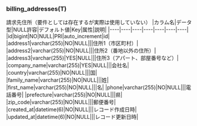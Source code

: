 ### billing_addresses(T)
請求先住所（要件としては存在するが実際は使用していない）
|カラム名|データ型|NULL許容|デフォルト値|Key|属性|説明|
|----|----|----|----|----|----|----|
|id|bigint|NO|NULL|PRI|auto_increment|id|
|address1|varchar(255)|NO|NULL|||住所1（市区町村）|
|address2|varchar(255)|NO|NULL|||住所2（番地以外の住所）|
|address3|varchar(255)|YES|NULL|||住所3（アパート、部屋番号など）|
|company_name|varchar(255)|YES|NULL|||会社名|
|country|varchar(255)|NO|NULL|||国|
|family_name|varchar(255)|NO|NULL|||姓|
|first_name|varchar(255)|NO|NULL|||名|
|phone|varchar(255)|NO|NULL|||電話番号|
|prefecture|varchar(255)|NO|NULL|||県|
|zip_code|varchar(255)|NO|NULL|||郵便番号|
|created_at|datetime(6)|NO|NULL|||レコード作成日時|
|updated_at|datetime(6)|NO|NULL|||レコード更新日時|